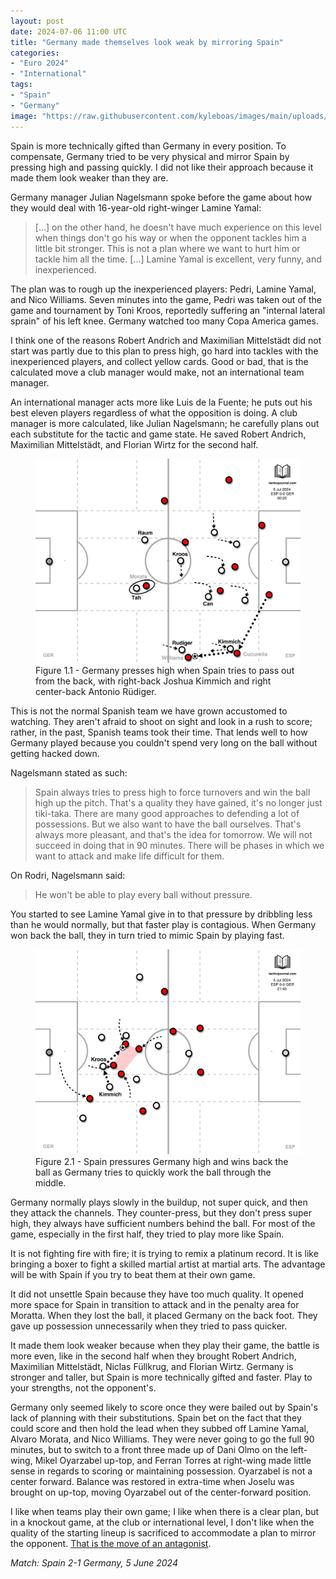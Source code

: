 ```yaml
---
layout: post
date: 2024-07-06 11:00 UTC
title: "Germany made themselves look weak by mirroring Spain"
categories:
- "Euro 2024"
- "International"
tags:
- "Spain"
- "Germany"
image: "https://raw.githubusercontent.com/kyleboas/images/main/uploads/2024/07/05/Image-05Jul2024_23:52:57.png"
---
```


Spain is more technically gifted than Germany in every position. To compensate, Germany tried to be very physical and mirror Spain by pressing high and passing quickly. I did not like their approach because it made them look weaker than they are.

<!---more---> 

Germany manager Julian Nagelsmann spoke before the game about how they would deal with 16-year-old right-winger Lamine Yamal:

> [...] on the other hand, he doesn't have much experience on this level when things don't go his way or when the opponent tackles him a little bit stronger. This is not a plan where we want to hurt him or tackle him all the time. [...] Lamine Yamal is excellent, very funny, and inexperienced.

The plan was to rough up the inexperienced players: Pedri, Lamine Yamal, and Nico Williams. Seven minutes into the game, Pedri was taken out of the game and tournament by Toni Kroos, reportedly suffering an "internal lateral sprain" of his left knee. Germany watched too many Copa America games.

I think one of the reasons Robert Andrich and Maximilian Mittelstädt did not start was partly due to this plan to press high, go hard into tackles with the inexperienced players, and collect yellow cards. Good or bad, that is the calculated move a club manager would make, not an international team manager. 

An international manager acts more like Luis de la Fuente; he puts out his best eleven players regardless of what the opposition is doing. A club manager is more calculated, like Julian Nagelsmann; he carefully plans out each substitute for the tactic and game state. He saved Robert Andrich, Maximilian Mittelstädt, and Florian Wirtz for the second half. 

<figure>
    <img src="https://raw.githubusercontent.com/kyleboas/images/main/uploads/2024/07/05/Image-05Jul2024_23:52:09.png">
    <figcaption>Figure 1.1 - Germany presses high when Spain tries to pass out from the back, with right-back Joshua Kimmich and right center-back Antonio Rüdiger. </figcaption>
</figure>

This is not the normal Spanish team we have grown accustomed to watching. They aren't afraid to shoot on sight and look in a rush to score; rather, in the past, Spanish teams took their time. That lends well to how Germany played because you couldn't spend very long on the ball without getting hacked down.

Nagelsmann stated as such: 

> Spain always tries to press high to force turnovers and win the ball high up the pitch. That's a quality they have gained, it's no longer just tiki-taka. There are many good approaches to defending a lot of possessions. But we also want to have the ball ourselves. That's always more pleasant, and that's the idea for tomorrow. We will not succeed in doing that in 90 minutes. There will be phases in which we want to attack and make life difficult for them. 

On Rodri, Nagelsmann said: 

> He won't be able to play every ball without pressure.

You started to see Lamine Yamal give in to that pressure by dribbling less than he would normally, but that faster play is contagious. When Germany won back the ball, they in turn tried to mimic Spain by playing fast. 

<figure>
    <img src="https://raw.githubusercontent.com/kyleboas/images/main/uploads/2024/07/06/Image-06Jul2024_00:51:14.png">
    <figcaption>Figure 2.1 - Spain pressures Germany high and wins back the ball as Germany tries to quickly work the ball through the middle.</figcaption>
</figure>

Germany normally plays slowly in the buildup, not super quick, and then they attack the channels. They counter-press, but they don't press super high, they always have sufficient numbers behind the ball. For most of the game, especially in the first half, they tried to play more like Spain. 

It is not fighting fire with fire; it is trying to remix a platinum record. It is like bringing a boxer to fight a skilled martial artist at martial arts. The advantage will be with Spain if you try to beat them at their own game. 

It did not unsettle Spain because they have too much quality. It opened more space for Spain in transition to attack and in the penalty area for Moratta. When they lost the ball, it placed Germany on the back foot. They gave up possession unnecessarily when they tried to pass quicker.

It made them look weaker because when they play their game, the battle is more even, like in the second half when they brought Robert Andrich, Maximilian Mittelstädt, Niclas Füllkrug, and Florian Wirtz. Germany is stronger and taller, but Spain is more technically gifted and faster. Play to your strengths, not the opponent's.

Germany only seemed likely to score once they were bailed out by Spain's lack of planning with their substitutions. Spain bet on the fact that they could score and then hold the lead when they subbed off Lamine Yamal, Alvaro Morata, and Nico Williams. They were never going to go the full 90 minutes, but to switch to a front three made up of Dani Olmo on the left-wing, Mikel Oyarzabel up-top, and Ferran Torres at right-wing made little sense in regards to scoring or maintaining possession. Oyarzabel is not a center forward. Balance was restored in extra-time when Joselu was brought on up-top, moving Oyarzabel out of the center-forward position. 

I like when teams play their own game; I like when there is a clear plan, but in a knockout game, at the club or international level, I don't like when the quality of the starting lineup is sacrificed to accommodate a plan to mirror the opponent. [That is the move of an antagonist](https://tacticsjournal.com/2024/07/03/antagonists-to-protagonists/). 

*Match: Spain 2-1 Germany, 5 June 2024*
